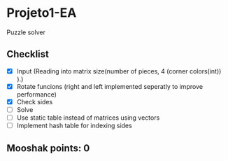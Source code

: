 # Projeto1-EA
Puzzle solver

## Checklist
- [X] Input (Reading into matrix size(number of pieces, 4 (corner colors(int)) ).)
- [X] Rotate funcions (right and left implemented seperatly to improve performance)
- [X] Check sides
- [ ] Solve
- [ ] Use static table instead of matrices using vectors
- [ ] Implement hash table for indexing sides

## Mooshak points: 0